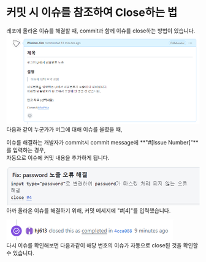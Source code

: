 # 커밋 시 이슈를 참조하여 Close하는 법

레포에 올라온 이슈를 해결할 때, commit과 함께 이슈를 close하는 방법이 있습니다.
!["이슈#4  이미지"](issue4.png)
<br>
다음과 같이 누군가가 버그에 대해 이슈를 올렸을 때,

이슈를 해결하는 개발자가 commit시
commit message에 **"#[Issue Number]"**를 입력하는 경우,
<br>
자동으로 이슈에 커밋 내용을 추가하게 됩니다.

<img src="/issueCommit.png" width="600px" alt="issueCommit4"></img>
<br>
아까 올라온 이슈를 해결하기 위해, 커밋 메세지에 "#[4]"를 입력했습니다.
<br>

![alt text](closed.png)<br>
다시 이슈를 확인해보면 다음과같이 해당 번호의 이슈가 자동으로 close된 것을 확인할 수 있습니다.
